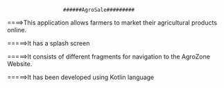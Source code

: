                       ######AgroSale#########
                      
====>This application allows farmers to market their agricultural products online.

=====>It has a splash screen

=====>It consists of different fragments for navigation to the AgroZone Website.

=====>It has been developed using Kotlin language



